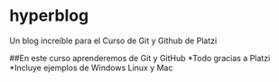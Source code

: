 # hyperblog
Un blog increíble para el Curso de Git y Github de Platzi


##En este curso aprenderemos de Git y GitHub
*Todo gracias a Platzi
*Incluye ejemplos de Windows Linux y Mac